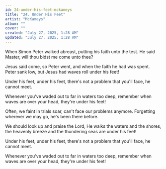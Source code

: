 ```yaml
---
id: 24-under-his-feet-mckameys
title: "24. Under His Feet"
artist: "McKameys"
album: ""
cover: ""
created: "July 27, 2025, 1:28 AM"
updated: "July 27, 2025, 1:28 AM"
---
```


When Simon Peter walked abreast, putting his faith unto the test. He said Master, will thou bidst me come unto thee?

Jesus said come, so Peter went, and when the faith he had was spent. Peter sank low, but Jesus had waves roll under his feet!

Under his feet, under his feet, there's not a problem that you'll face, he cannot meet. 

Whenever you've waded out to far in waters too deep, remember when waves are over your head, they're under his feet!

Often, we faint in trials soar, can't face our problems anymore. Forgetting wherever we may go, he's been there before.

We should look up and praise the Lord, He walks the waters and the shores, the heavenly breeze and the thundering seas are under his feet!

Under his feet, under his feet, there's not a problem that you'll face, he cannot meet. 

Whenever you've waded out to far in waters too deep, remember when waves are over your head, they're under his feet!

